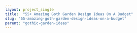 ```yaml
---
layout: project_single
title:  "55+ Amazing Goth Garden Design Ideas On A Budget"
slug: "55-amazing-goth-garden-design-ideas-on-a-budget"
parent: "gothic-garden-ideas"
---
```

 